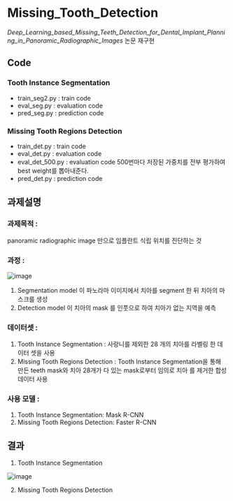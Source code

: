 # Missing_Tooth_Detection
*Deep_Learning_based_Missing_Teeth_Detection_for_Dental_Implant_Planning_in_Panoramic_Radiographic_Images* 논문 재구현

## Code

### Tooth Instance Segmentation
- train_seg2.py : train code
- eval_seg.py : evaluation code
- pred_seg.py : prediction code

### Missing Tooth Regions Detection
- train_det.py : train code
- eval_det.py : evaluation code
- eval_det_500.py : evaluation code 500번마다 저장된 가중치를 전부 평가하여 best weight를 뽑아내준다.
- pred_det.py : prediction code

## 과제설명
### 과제목적 : 
panoramic radiographic image 만으로 임플란트 식립 위치를 진단하는 것


### 과정 : 

 ![image](https://user-images.githubusercontent.com/73769046/154214843-66ec88be-e563-40cf-ab4f-d9ccf0da53fa.png)
1. Segmentation model 이 파노라마 이미지에서 치아를 segment 한 뒤 치아의 마스크를 생성
2. Detection model 이 치아의 mask 를 인풋으로 하여 치아가 없는 지역을 예측


### 데이터셋 : 
1. Tooth Instance Segmentation : 사랑니를 제외한 28 개의 치아를 라벨링 한 데이터 셋을 사용
2. Missing Tooth Regions Detection : Tooth Instance Segmentation을 통해 만든 teeth mask와 치아 28개가 다 있는 mask로부터 임의로 치아
를 제거한 합성 데이터 사용


### 사용 모델 : 
1. Tooth Instance Segmentation: Mask R-CNN
2. Missing Tooth Regions Detection: Faster R-CNN

## 결과
1. Tooth Instance Segmentation

![image](https://github.com/star77sa/Missing_Tooth_Detection/blob/main/Result_img/seg.jpg)

2. Missing Tooth Regions Detection
